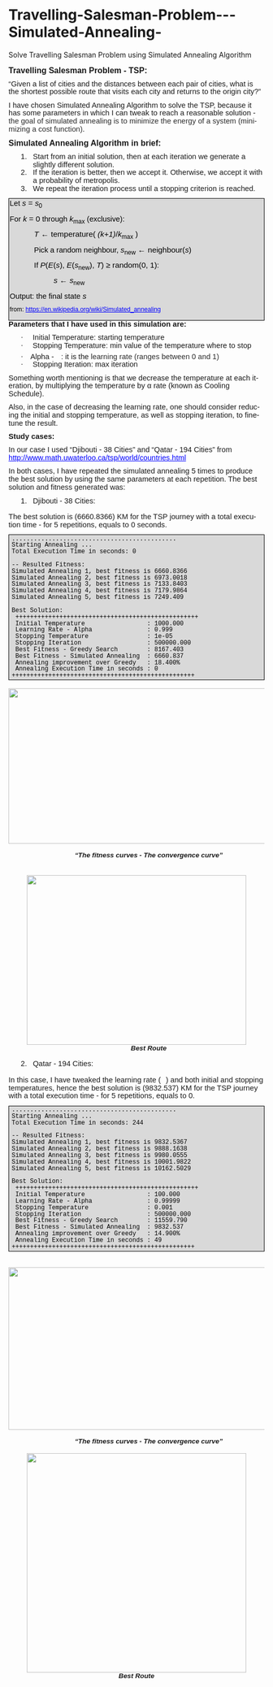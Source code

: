 # Travelling-Salesman-Problem---Simulated-Annealing-
Solve Travelling Salesman Problem using Simulated Annealing Algorithm
<html>

<head>
<meta http-equiv=Content-Type content="text/html; charset=windows-1252">
<meta name=Generator content="Microsoft Word 15 (filtered)">
<Style>
<!--
 /* Font Definitions */
 @font-face
	{font-family:Helvetica;
	panose-1:2 11 6 4 2 2 2 2 2 4;}
@font-face
	{font-family:Wingdings;
	panose-1:5 0 0 0 0 0 0 0 0 0;}
@font-face
	{font-family:"Cambria Math";
	panose-1:2 4 5 3 5 4 6 3 2 4;}
@font-face
	{font-family:Calibri;
	panose-1:2 15 5 2 2 2 4 3 2 4;}
@font-face
	{font-family:"Century Gothic";
	panose-1:2 11 5 2 2 2 2 2 2 4;}
 /* Style Definitions */
 p.MsoNormal, li.MsoNormal, div.MsoNormal
	{margin-top:0in;
	margin-right:0in;
	margin-bottom:8.0pt;
	margin-left:0in;
	line-height:107%;
	font-size:11.0pt;
	font-family:"Century Gothic",sans-serif;}
a:link, span.MsoHyperlink
	{color:blue;
	text-decoration:underline;}
p.MsoListParagraph, li.MsoListParagraph, div.MsoListParagraph
	{margin-top:0in;
	margin-right:0in;
	margin-bottom:8.0pt;
	margin-left:.5in;
	line-height:107%;
	font-size:11.0pt;
	font-family:"Century Gothic",sans-serif;}
p.MsoListParagraphCxSpFirst, li.MsoListParagraphCxSpFirst, div.MsoListParagraphCxSpFirst
	{margin-top:0in;
	margin-right:0in;
	margin-bottom:0in;
	margin-left:.5in;
	margin-bottom:.0001pt;
	line-height:107%;
	font-size:11.0pt;
	font-family:"Century Gothic",sans-serif;}
p.MsoListParagraphCxSpMiddle, li.MsoListParagraphCxSpMiddle, div.MsoListParagraphCxSpMiddle
	{margin-top:0in;
	margin-right:0in;
	margin-bottom:0in;
	margin-left:.5in;
	margin-bottom:.0001pt;
	line-height:107%;
	font-size:11.0pt;
	font-family:"Century Gothic",sans-serif;}
p.MsoListParagraphCxSpLast, li.MsoListParagraphCxSpLast, div.MsoListParagraphCxSpLast
	{margin-top:0in;
	margin-right:0in;
	margin-bottom:8.0pt;
	margin-left:.5in;
	line-height:107%;
	font-size:11.0pt;
	font-family:"Century Gothic",sans-serif;}
.MsoPapDefault
	{margin-bottom:8.0pt;
	line-height:107%;}
@page WordSection1
	{size:8.5in 11.0in;
	margin:1.0in 1.0in 1.0in 1.0in;}
div.WordSection1
	{page:WordSection1;}
 /* List Definitions */
 ol
	{margin-bottom:0in;}
ul
	{margin-bottom:0in;}
-->
</style>

</head>

<body lang=EN-US link=blue vlink="#954F72">

<div class=WordSection1>

<p class=MsoNormal><b><span style='font-size:12.0pt;line-height:107%'>Travelling
Salesman Problem - TSP:</span></b></p>

<p class=MsoNormal>“Given a list of cities and the distances between each pair
of cities, what is the shortest possible route that visits each city and
returns to the origin city?”</p>

<p class=MsoNormal>I have chosen Simulated Annealing Algorithm to solve the TSP,
because it has some parameters in which I can tweak to reach a reasonable
solution - <span style='color:#2C2C2C;background:white'>the goal of simulated
annealing is to minimize the energy of a system (minimizing a cost function)</span>.
</p>

<p class=MsoNormal><b><span style='font-size:12.0pt;line-height:107%'>Simulated
Annealing Algorithm in brief:</span></b></p>

<p class=MsoListParagraphCxSpFirst style='text-indent:-.25in'>1.<span
style='font:7.0pt "Times New Roman"'>&nbsp;&nbsp;&nbsp;&nbsp; </span><span
dir=LTR></span>Start from an initial solution, then at each iteration we
generate a slightly different solution. </p>

<p class=MsoListParagraphCxSpMiddle style='text-indent:-.25in'>2.<span
style='font:7.0pt "Times New Roman"'>&nbsp;&nbsp;&nbsp;&nbsp; </span><span
dir=LTR></span>If the iteration is better, then we accept it. Otherwise, we
accept it with a probability of metropolis.</p>

<p class=MsoListParagraphCxSpLast style='text-indent:-.25in'>3.<span
style='font:7.0pt "Times New Roman"'>&nbsp;&nbsp;&nbsp;&nbsp; </span><span
dir=LTR></span>We repeat the iteration process until a stopping criterion is
reached.</p>

<div style='border:solid windowtext 1.0pt;padding:1.0pt 1.0pt 1.0pt 1.0pt;
background:#D9D9D9'>

<p class=MsoNormal style='background:#D9D9D9;border:none;padding:0in'><span
style='color:black'>Let&nbsp;</span><i><span style='font-size:11.5pt;
line-height:107%;color:black'>s</span></i><span style='font-size:11.5pt;
line-height:107%;color:black'>&nbsp;=&nbsp;<i>s</i></span><sub><span
style='font-size:9.0pt;line-height:107%;color:black'>0</span></sub></p>

<p class=MsoNormal style='background:#D9D9D9;border:none;padding:0in'><span
style='color:black'>For&nbsp;</span><i><span style='font-size:11.5pt;
line-height:107%;color:black'>k</span></i><span style='font-size:11.5pt;
line-height:107%;color:black'>&nbsp;= 0</span><span style='color:black'>&nbsp;through&nbsp;</span><i><span
style='font-size:11.5pt;line-height:107%;color:black'>k</span></i><sub><span
style='font-size:9.0pt;line-height:107%;color:black'>max</span></sub><span
style='color:black'>&nbsp;(exclusive):</span></p>

<p class=MsoNormal style='text-indent:.5in;background:#D9D9D9;border:none;
padding:0in'><i><span style='font-size:11.5pt;line-height:107%;color:black'>T</span></i><span
style='font-size:11.5pt;line-height:107%;color:black'>&nbsp;&#8592;
temperature(&nbsp;<i>(k+1)</i>/<i>k</i></span><sub><span style='font-size:9.0pt;
line-height:107%;color:black'>max</span></sub><span style='font-size:11.5pt;
line-height:107%;color:black'>&nbsp;)</span></p>

<p class=MsoNormal style='text-indent:.5in;background:#D9D9D9;border:none;
padding:0in'><span style='color:black'>Pick a random neighbour,&nbsp;</span><i><span
style='font-size:11.5pt;line-height:107%;color:black'>s</span></i><sub><span
style='font-size:9.0pt;line-height:107%;color:black'>new</span></sub><span
style='font-size:11.5pt;line-height:107%;color:black'>&nbsp;&#8592; neighbour(<i>s</i>)</span></p>

<p class=MsoNormal style='text-indent:.5in;background:#D9D9D9;border:none;
padding:0in'><span style='color:black'>If&nbsp;</span><i><span
style='font-size:11.5pt;line-height:107%;color:black'>P</span></i><span
style='font-size:11.5pt;line-height:107%;color:black'>(<i>E</i>(<i>s</i>),&nbsp;<i>E</i>(<i>s</i></span><sub><span
style='font-size:9.0pt;line-height:107%;color:black'>new</span></sub><span
style='font-size:11.5pt;line-height:107%;color:black'>),&nbsp;<i>T</i>) &#8805;
random(0, 1)</span><span style='color:black'>:</span></p>

<p class=MsoNormal style='text-indent:.5in;background:#D9D9D9;border:none;
padding:0in'><i><span style='font-size:11.5pt;line-height:107%;color:black'>        
s</span></i><span style='font-size:11.5pt;line-height:107%;color:black'>&nbsp;&#8592;&nbsp;<i>s</i></span><sub><span
style='font-size:9.0pt;line-height:107%;color:black'>new</span></sub></p>

<p class=MsoNormal style='background:#D9D9D9;border:none;padding:0in'><span
style='color:black'>Output: the final state&nbsp;</span><i><span
style='font-size:11.5pt;line-height:107%;color:black'>s</span></i></p>

<p class=MsoNormal style='background:#D9D9D9;border:none;padding:0in'><sup><span
style='color:black'>from: <a
href="https://en.wikipedia.org/wiki/Simulated_annealing">https://en.wikipedia.org/wiki/Simulated_annealing</a></span></sup></p>

</div>

<p class=MsoNormal><b>Parameters that I have used in this simulation are:</b></p>

<p class=MsoListParagraphCxSpFirst style='text-indent:-.25in'><span
style='font-family:Symbol'>·<span style='font:7.0pt "Times New Roman"'>&nbsp;&nbsp;&nbsp;&nbsp;&nbsp;&nbsp;&nbsp;
</span></span><span dir=LTR></span>Initial Temperature: starting temperature </p>

<p class=MsoListParagraphCxSpMiddle style='text-indent:-.25in'><span
style='font-family:Symbol'>·<span style='font:7.0pt "Times New Roman"'>&nbsp;&nbsp;&nbsp;&nbsp;&nbsp;&nbsp;&nbsp;
</span></span><span dir=LTR></span>Stopping Temperature: min value of the
temperature where to stop</p>

<p class=MsoListParagraphCxSpMiddle style='text-indent:-.25in'><span
style='font-family:Symbol'>·<span style='font:7.0pt "Times New Roman"'>&nbsp;&nbsp;&nbsp;&nbsp;&nbsp;
</span></span><span dir=LTR></span>Alpha - <span
style='font-size:11.0pt;line-height:107%;font-family:"Calibri",sans-serif;
position:relative;top:4.0pt'><img width=10 height=18
src="TSP%20travelling%20salesman%20problem_files/image001.png"></span>: it is
the <span style='color:#2C2C2C;background:white'>learning rate (ranges between
0 and 1)</span></p>

<p class=MsoListParagraphCxSpLast style='text-indent:-.25in'><span
style='font-family:Symbol'>·<span style='font:7.0pt "Times New Roman"'>&nbsp;&nbsp;&nbsp;&nbsp;&nbsp;&nbsp;&nbsp;
</span></span><span dir=LTR></span>Stopping Iteration: max iteration </p>

<p class=MsoNormal>Something worth mentioning is that we decrease the
temperature at each iteration, by multiplying the temperature by &#945; rate
(known as Cooling Schedule).</p>

<p class=MsoNormal>Also, in the case of decreasing the learning rate, one
should consider reducing the initial and stopping temperature, as well as
stopping iteration, to fine-tune the result.</p>

<p class=MsoNormal><b>Study cases: </b></p>

<p class=MsoNormal>In our case I used “Djibouti - 38 Cities” and “Qatar - 194
Cities” from <a href="http://www.math.uwaterloo.ca/tsp/world/countries.html">http://www.math.uwaterloo.ca/tsp/world/countries.html</a></p>

<p class=MsoNormal>In both cases, I have repeated the simulated annealing 5
times to produce the best solution by using the same parameters at each repetition.
The best solution and fitness generated was:</p>

<p class=MsoListParagraphCxSpFirst style='margin-bottom:0in;margin-bottom:.0001pt;
text-indent:-.25in;line-height:normal'>1.<span style='font:7.0pt "Times New Roman"'>&nbsp;&nbsp;&nbsp;&nbsp;
</span><span dir=LTR></span>Djibouti - 38 Cities:</p>

<p class=MsoListParagraphCxSpLast style='margin-bottom:0in;margin-bottom:.0001pt;
line-height:normal'>&nbsp;</p>

<p class=MsoNormal>The best solution is (6660.8366) KM for the TSP journey with
a total execution time - for 5 repetitions, equals to 0 seconds.</p>

<div style='border:solid windowtext 1.0pt;padding:1.0pt 4.0pt 1.0pt 4.0pt;
background:#D9D9D9'>

<p class=MsoListParagraphCxSpFirst style='margin:0in;margin-bottom:.0001pt;
background:#D9D9D9;border:none;padding:0in'><span style='font-size:9.0pt;
line-height:107%;font-family:"Courier New";color:black'>.............................................</span></p>

<p class=MsoListParagraphCxSpMiddle style='margin:0in;margin-bottom:.0001pt;
background:#D9D9D9;border:none;padding:0in'><span style='font-size:9.0pt;
line-height:107%;font-family:"Courier New";color:black'>Starting Annealing ...</span></p>

<p class=MsoListParagraphCxSpMiddle style='margin:0in;margin-bottom:.0001pt;
background:#D9D9D9;border:none;padding:0in'><span style='font-size:9.0pt;
line-height:107%;font-family:"Courier New";color:black'>Total Execution Time in
seconds: 0</span></p>

<p class=MsoListParagraphCxSpMiddle style='margin:0in;margin-bottom:.0001pt;
background:#D9D9D9;border:none;padding:0in'><span style='font-size:9.0pt;
line-height:107%;font-family:"Courier New"'>&nbsp;</span></p>

<p class=MsoListParagraphCxSpMiddle style='margin:0in;margin-bottom:.0001pt;
background:#D9D9D9;border:none;padding:0in'><span style='font-size:9.0pt;
line-height:107%;font-family:"Courier New";color:black'>-- Resulted Fitness:</span></p>

<p class=MsoListParagraphCxSpMiddle style='margin:0in;margin-bottom:.0001pt;
background:#D9D9D9;border:none;padding:0in'><span style='font-size:9.0pt;
line-height:107%;font-family:"Courier New";color:black'>Simulated Annealing 1,
best fitness is 6660.8366</span></p>

<p class=MsoListParagraphCxSpMiddle style='margin:0in;margin-bottom:.0001pt;
background:#D9D9D9;border:none;padding:0in'><span style='font-size:9.0pt;
line-height:107%;font-family:"Courier New";color:black'>Simulated Annealing 2,
best fitness is 6973.0018</span></p>

<p class=MsoListParagraphCxSpMiddle style='margin:0in;margin-bottom:.0001pt;
background:#D9D9D9;border:none;padding:0in'><span style='font-size:9.0pt;
line-height:107%;font-family:"Courier New";color:black'>Simulated Annealing 3,
best fitness is 7133.8403</span></p>

<p class=MsoListParagraphCxSpMiddle style='margin:0in;margin-bottom:.0001pt;
background:#D9D9D9;border:none;padding:0in'><span style='font-size:9.0pt;
line-height:107%;font-family:"Courier New";color:black'>Simulated Annealing 4,
best fitness is 7179.9864</span></p>

<p class=MsoListParagraphCxSpMiddle style='margin:0in;margin-bottom:.0001pt;
background:#D9D9D9;border:none;padding:0in'><span style='font-size:9.0pt;
line-height:107%;font-family:"Courier New";color:black'>Simulated Annealing 5,
best fitness is 7249.409</span></p>

<p class=MsoListParagraphCxSpMiddle style='margin:0in;margin-bottom:.0001pt;
background:#D9D9D9;border:none;padding:0in'><span style='font-size:9.0pt;
line-height:107%;font-family:"Courier New"'>&nbsp;</span></p>

<p class=MsoListParagraphCxSpMiddle style='margin:0in;margin-bottom:.0001pt;
background:#D9D9D9;border:none;padding:0in'><span style='font-size:9.0pt;
line-height:107%;font-family:"Courier New";color:black'>Best Solution: </span></p>

<p class=MsoListParagraphCxSpMiddle style='margin:0in;margin-bottom:.0001pt;
background:#D9D9D9;border:none;padding:0in'><span style='font-size:9.0pt;
line-height:107%;font-family:"Courier New";color:black'> ++++++++++++++++++++++++++++++++++++++++++++++++++</span></p>

<p class=MsoListParagraphCxSpMiddle style='margin:0in;margin-bottom:.0001pt;
background:#D9D9D9;border:none;padding:0in'><span style='font-size:9.0pt;
line-height:107%;font-family:"Courier New";color:black'> Initial
Temperature                 : 1000.000</span></p>

<p class=MsoListParagraphCxSpMiddle style='margin:0in;margin-bottom:.0001pt;
background:#D9D9D9;border:none;padding:0in'><span style='font-size:9.0pt;
line-height:107%;font-family:"Courier New";color:black'> Learning Rate -
Alpha               : 0.999</span></p>

<p class=MsoListParagraphCxSpMiddle style='margin:0in;margin-bottom:.0001pt;
background:#D9D9D9;border:none;padding:0in'><span style='font-size:9.0pt;
line-height:107%;font-family:"Courier New";color:black'> Stopping
Temperature                : 1e-05</span></p>

<p class=MsoListParagraphCxSpMiddle style='margin:0in;margin-bottom:.0001pt;
background:#D9D9D9;border:none;padding:0in'><span style='font-size:9.0pt;
line-height:107%;font-family:"Courier New";color:black'> Stopping
Iteration                  : 500000.000</span></p>

<p class=MsoListParagraphCxSpMiddle style='margin:0in;margin-bottom:.0001pt;
background:#D9D9D9;border:none;padding:0in'><span style='font-size:9.0pt;
line-height:107%;font-family:"Courier New";color:black'> Best Fitness - Greedy
Search        : 8167.403 </span></p>

<p class=MsoListParagraphCxSpMiddle style='margin:0in;margin-bottom:.0001pt;
background:#D9D9D9;border:none;padding:0in'><span style='font-size:9.0pt;
line-height:107%;font-family:"Courier New";color:black'> Best Fitness -
Simulated Annealing  : 6660.837</span></p>

<p class=MsoListParagraphCxSpMiddle style='margin:0in;margin-bottom:.0001pt;
background:#D9D9D9;border:none;padding:0in'><span style='font-size:9.0pt;
line-height:107%;font-family:"Courier New";color:black'> Annealing improvement
over Greedy   : 18.400%</span></p>

<p class=MsoListParagraphCxSpMiddle style='margin:0in;margin-bottom:.0001pt;
background:#D9D9D9;border:none;padding:0in'><span style='font-size:9.0pt;
line-height:107%;font-family:"Courier New";color:black'> Annealing Execution
Time in seconds : 0</span></p>

<p class=MsoListParagraphCxSpMiddle style='margin:0in;margin-bottom:.0001pt;
background:#D9D9D9;border:none;padding:0in'><span style='font-size:9.0pt;
line-height:107%;font-family:"Courier New";color:black'>++++++++++++++++++++++++++++++++++++++++++++++++++</span></p>

</div>

<p class=MsoListParagraphCxSpMiddle style='margin-bottom:0in;margin-bottom:
.0001pt'>&nbsp;</p>

<p class=MsoListParagraphCxSpMiddle align=center style='margin-left:0in;
text-align:center'><img border=0 width=623 height=306 id="Picture 3"
src="TSP%20travelling%20salesman%20problem_files/image002.jpg"></p>

<p class=MsoListParagraphCxSpMiddle align=center style='margin-top:12.0pt;
text-align:center'><b><i><span style='font-size:10.0pt;line-height:107%'>“The fitness
curves - </span></i></b><b><i><span style='font-size:10.0pt;line-height:107%'>The
convergence curve”</span></i></b></p>

<p class=MsoListParagraphCxSpMiddle style='margin-left:0in'>&nbsp;</p>

<p class=MsoListParagraphCxSpMiddle>&nbsp;</p>

<p class=MsoListParagraphCxSpMiddle align=center style='margin-left:0in;
text-align:center'><img border=0 width=432 height=334 id="Picture 1"
src="TSP%20travelling%20salesman%20problem_files/image003.jpg"></p>

<p class=MsoListParagraphCxSpMiddle align=center style='text-align:center'><b><i><span
style='font-size:10.0pt;line-height:107%'>Best Route</span></i></b></p>

<p class=MsoListParagraphCxSpMiddle align=center style='margin-left:0in;
text-align:center'>&nbsp;</p>

<p class=MsoListParagraphCxSpLast style='text-indent:-.25in'>2.<span
style='font:7.0pt "Times New Roman"'>&nbsp;&nbsp;&nbsp;&nbsp; </span><span
dir=LTR></span>Qatar - 194 Cities:</p>

<p class=MsoNormal>In this case, I have tweaked the learning rate (<span
style='font-size:11.0pt;line-height:107%;font-family:"Century Gothic",sans-serif;
position:relative;top:4.0pt'><img width=10 height=18
src="TSP%20travelling%20salesman%20problem_files/image004.png"></span>) and both
initial and stopping temperatures, hence the best solution is (9832.537) KM for
the TSP journey with a total execution time - for 5 repetitions, equals to 0.</p>

<div style='border:solid windowtext 1.0pt;padding:1.0pt 4.0pt 1.0pt 4.0pt;
background:#D9D9D9'>

<p class=MsoListParagraphCxSpFirst style='margin-left:0in;background:#D9D9D9;
border:none;padding:0in'><span style='font-size:9.0pt;line-height:107%;
font-family:"Courier New";color:black'>.............................................</span></p>

<p class=MsoListParagraphCxSpMiddle style='margin-left:0in;background:#D9D9D9;
border:none;padding:0in'><span style='font-size:9.0pt;line-height:107%;
font-family:"Courier New";color:black'>Starting Annealing ...</span></p>

<p class=MsoListParagraphCxSpMiddle style='margin-left:0in;background:#D9D9D9;
border:none;padding:0in'><span style='font-size:9.0pt;line-height:107%;
font-family:"Courier New";color:black'>Total Execution Time in seconds: 244</span></p>

<p class=MsoListParagraphCxSpMiddle style='margin-left:0in;background:#D9D9D9;
border:none;padding:0in'><span style='font-size:9.0pt;line-height:107%;
font-family:"Courier New"'>&nbsp;</span></p>

<p class=MsoListParagraphCxSpMiddle style='margin-left:0in;background:#D9D9D9;
border:none;padding:0in'><span style='font-size:9.0pt;line-height:107%;
font-family:"Courier New";color:black'>-- Resulted Fitness:</span></p>

<p class=MsoListParagraphCxSpMiddle style='margin-left:0in;background:#D9D9D9;
border:none;padding:0in'><span style='font-size:9.0pt;line-height:107%;
font-family:"Courier New";color:black'>Simulated Annealing 1, best fitness is
9832.5367</span></p>

<p class=MsoListParagraphCxSpMiddle style='margin-left:0in;background:#D9D9D9;
border:none;padding:0in'><span style='font-size:9.0pt;line-height:107%;
font-family:"Courier New";color:black'>Simulated Annealing 2, best fitness is
9888.1638</span></p>

<p class=MsoListParagraphCxSpMiddle style='margin-left:0in;background:#D9D9D9;
border:none;padding:0in'><span style='font-size:9.0pt;line-height:107%;
font-family:"Courier New";color:black'>Simulated Annealing 3, best fitness is
9980.0555</span></p>

<p class=MsoListParagraphCxSpMiddle style='margin-left:0in;background:#D9D9D9;
border:none;padding:0in'><span style='font-size:9.0pt;line-height:107%;
font-family:"Courier New";color:black'>Simulated Annealing 4, best fitness is
10001.9822</span></p>

<p class=MsoListParagraphCxSpMiddle style='margin-left:0in;background:#D9D9D9;
border:none;padding:0in'><span style='font-size:9.0pt;line-height:107%;
font-family:"Courier New";color:black'>Simulated Annealing 5, best fitness is
10162.5029</span></p>

<p class=MsoListParagraphCxSpMiddle style='margin-left:0in;background:#D9D9D9;
border:none;padding:0in'><span style='font-size:9.0pt;line-height:107%;
font-family:"Courier New"'>&nbsp;</span></p>

<p class=MsoListParagraphCxSpMiddle style='margin-left:0in;background:#D9D9D9;
border:none;padding:0in'><span style='font-size:9.0pt;line-height:107%;
font-family:"Courier New";color:black'>Best Solution: </span></p>

<p class=MsoListParagraphCxSpMiddle style='margin-left:0in;background:#D9D9D9;
border:none;padding:0in'><span style='font-size:9.0pt;line-height:107%;
font-family:"Courier New";color:black'> ++++++++++++++++++++++++++++++++++++++++++++++++++</span></p>

<p class=MsoListParagraphCxSpMiddle style='margin-left:0in;background:#D9D9D9;
border:none;padding:0in'><span style='font-size:9.0pt;line-height:107%;
font-family:"Courier New";color:black'> Initial Temperature                 :
100.000</span></p>

<p class=MsoListParagraphCxSpMiddle style='margin-left:0in;background:#D9D9D9;
border:none;padding:0in'><span style='font-size:9.0pt;line-height:107%;
font-family:"Courier New";color:black'> Learning Rate - Alpha               :
0.99999</span></p>

<p class=MsoListParagraphCxSpMiddle style='margin-left:0in;background:#D9D9D9;
border:none;padding:0in'><span style='font-size:9.0pt;line-height:107%;
font-family:"Courier New";color:black'> Stopping Temperature                :
0.001</span></p>

<p class=MsoListParagraphCxSpMiddle style='margin-left:0in;background:#D9D9D9;
border:none;padding:0in'><span style='font-size:9.0pt;line-height:107%;
font-family:"Courier New";color:black'> Stopping Iteration                  :
500000.000</span></p>

<p class=MsoListParagraphCxSpMiddle style='margin-left:0in;background:#D9D9D9;
border:none;padding:0in'><span style='font-size:9.0pt;line-height:107%;
font-family:"Courier New";color:black'> Best Fitness - Greedy Search        :
11559.790 </span></p>

<p class=MsoListParagraphCxSpMiddle style='margin-left:0in;background:#D9D9D9;
border:none;padding:0in'><span style='font-size:9.0pt;line-height:107%;
font-family:"Courier New";color:black'> Best Fitness - Simulated Annealing  :
9832.537</span></p>

<p class=MsoListParagraphCxSpMiddle style='margin-left:0in;background:#D9D9D9;
border:none;padding:0in'><span style='font-size:9.0pt;line-height:107%;
font-family:"Courier New";color:black'> Annealing improvement over Greedy   :
14.900%</span></p>

<p class=MsoListParagraphCxSpMiddle style='margin-left:0in;background:#D9D9D9;
border:none;padding:0in'><span style='font-size:9.0pt;line-height:107%;
font-family:"Courier New";color:black'> Annealing Execution Time in seconds :
49</span></p>

<p class=MsoListParagraphCxSpMiddle style='margin-left:0in;background:#D9D9D9;
border:none;padding:0in'><span style='font-size:9.0pt;line-height:107%;
font-family:"Courier New";color:black'>++++++++++++++++++++++++++++++++++++++++++++++++++</span></p>

</div>

<p class=MsoListParagraphCxSpMiddle align=center style='margin-left:0in;
text-align:center'>&nbsp;</p>

<p class=MsoListParagraphCxSpMiddle align=center style='margin-left:0in;
text-align:center'>&nbsp;</p>

<p class=MsoListParagraphCxSpMiddle align=center style='margin-left:0in;
text-align:center'><img border=0 width=624 height=320 id="Picture 5"
src="TSP%20travelling%20salesman%20problem_files/image005.jpg"></p>

<p class=MsoListParagraphCxSpMiddle align=center style='margin-top:12.0pt;
text-align:center'><b><i><span style='font-size:10.0pt;line-height:107%'>“The fitness
curves - </span></i></b><b><i><span style='font-size:10.0pt;line-height:107%'>The
convergence curve”</span></i></b></p>

<p class=MsoListParagraphCxSpMiddle align=center style='margin-left:0in;
text-align:center'>&nbsp;</p>

<p class=MsoListParagraphCxSpMiddle align=center style='margin-left:0in;
text-align:center'><img border=0 width=432 height=432 id="Picture 4"
src="TSP%20travelling%20salesman%20problem_files/image006.jpg"></p>

<p class=MsoListParagraphCxSpLast align=center style='margin-left:0in;
text-align:center'><b><i><span style='font-size:10.0pt;line-height:107%'>Best Route</span></i></b></p>

</div>

</body>

</html>
